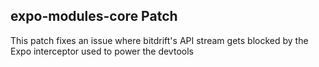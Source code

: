 ## expo-modules-core Patch

This patch fixes an issue where bitdrift's API stream gets blocked by the Expo interceptor used to power the devtools
